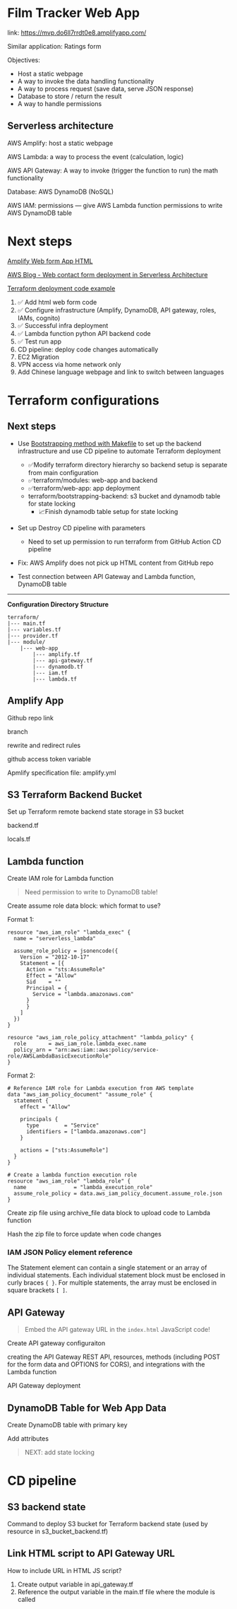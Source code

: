 # Film Tracker Web App

link: https://mvp.do6ll7rrdt0e8.amplifyapp.com/

Similar application: Ratings form 

Objectives:

- Host a static webpage
- A way to invoke the data handling functionality
- A way to process request (save data, serve JSON response)
- Database to store / return the result
- A way to handle permissions

## Serverless architecture

AWS Amplify: host a static webpage

AWS Lambda: a way to process the event (calculation, logic)

AWS API Gateway: A way to invoke (trigger the function to run) the math functionality

Database: AWS DynamoDB (NoSQL)

AWS IAM: permissions — give AWS Lambda function permissions to write AWS DynamoDB table

# Next steps

[Amplify Web form App HTML](https://www.youtube.com/watch?v=7m_q1ldzw0U)

[AWS Blog - Web contact form deployment in Serverless Architecture](https://aws.amazon.com/blogs/architecture/create-dynamic-contact-forms-for-s3-static-websites-using-aws-lambda-amazon-api-gateway-and-amazon-ses/)

[Terraform deployment code example](https://github.com/novekm/amazon-transcribe-call-analytics-quickstart/tree/main/terraform-deployment)

1. ✅ Add html web form code
1. ✅ Configure infrastructure (Amplify, DynamoDB, API gateway, roles, IAMs, cognito)
1. ✅ Successful infra deployment
1. ✅ Lambda function python API backend code
1. ✅ Test run app
1. CD pipeline: deploy code changes automatically
1. EC2 Migration
1. VPN access via home network only
1. Add Chinese language webpage and link to switch between languages


# Terraform configurations

## Next steps

- Use [Bootstrapping method with Makefile](https://medium.com/@owumifestus/automating-terraform-backend-setup-bootstrapping-s3-and-dynamodb-state-aa2d2070e258) to set up the backend infrastructure and use CD pipeline to automate Terraform deployment
  - ✅Modify terraform directory hierarchy so backend setup is separate from main configuration
  - ✅terraform/modules: web-app and backend
  - ✅terraform/web-app: app deployment
  - terraform/bootstrapping-backend: s3 bucket and dynamodb table for state locking
    - 📈Finish dynamodb table setup for state locking

- Set up Destroy CD pipeline with parameters
  - Need to set up permission to run terraform from GitHub Action CD pipeline

- Fix: AWS Amplify does not pick up HTML content from GitHub repo

- Test connection between API Gateway and Lambda function, DynamoDB table

---

**Configuration Directory Structure**
```
terraform/ 
|--- main.tf
|--- variables.tf
|--- provider.tf
|--- module/ 
    |--- web-app
        |--- amplify.tf
        |--- api-gateway.tf
        |--- dynamodb.tf
        |--- iam.tf
        |--- lambda.tf
```

## Amplify App

Github repo link

branch

rewrite and redirect rules

github access token variable

Apmlify specification file: amplify.yml

## S3 Terraform Backend Bucket

Set up Terraform remote backend state storage in S3 bucket

backend.tf

locals.tf

## Lambda function

Create IAM role for Lambda function

> Need permission to write to DynamoDB table!

Create assume role data block: which format to use?

Format 1:
```
resource "aws_iam_role" "lambda_exec" {
  name = "serverless_lambda"

  assume_role_policy = jsonencode({
    Version = "2012-10-17"
    Statement = [{
      Action = "sts:AssumeRole"
      Effect = "Allow"
      Sid    = ""
      Principal = {
        Service = "lambda.amazonaws.com"
      }
      }
    ]
  })
}

resource "aws_iam_role_policy_attachment" "lambda_policy" {
  role       = aws_iam_role.lambda_exec.name
  policy_arn = "arn:aws:iam::aws:policy/service-role/AWSLambdaBasicExecutionRole"
}
```

Format 2:

```
# Reference IAM role for Lambda execution from AWS template
data "aws_iam_policy_document" "assume_role" {
  statement {
    effect = "Allow"

    principals {
      type        = "Service"
      identifiers = ["lambda.amazonaws.com"]
    }

    actions = ["sts:AssumeRole"]
  }
}

# Create a lambda function execution role 
resource "aws_iam_role" "lambda_role" {
  name               = "lambda_execution_role"
  assume_role_policy = data.aws_iam_policy_document.assume_role.json
}
```

Create zip file using archive_file data block to upload code to Lambda function

Hash the zip file to force update when code changes

### IAM JSON Policy element reference

The Statement element can contain a single statement or an array of individual statements. Each individual statement block must be enclosed in curly braces `{ }`. For multiple statements, the array must be enclosed in square brackets `[ ]`.



## API Gateway

> Embed the API gateway URL in the `index.html` JavaScript code!

Create API gateway configuraiton

creating the API Gateway REST API, resources, methods (including POST for the form data and OPTIONS for CORS), and integrations with the Lambda function

API Gateway deployment

## DynamoDB Table for Web App Data

Create DynamoDB table with primary key

Add attributes 

> NEXT: add state locking 

# CD pipeline

## S3 backend state

Command to deploy S3 bucket for Terraform backend state (used by resource in s3_bucket_backend.tf)

## Link HTML script to API Gateway URL

How to include URL in HTML JS script?
1. Create output variable in api_gateway.tf
2. Reference the output variable in the main.tf file where the module is called
